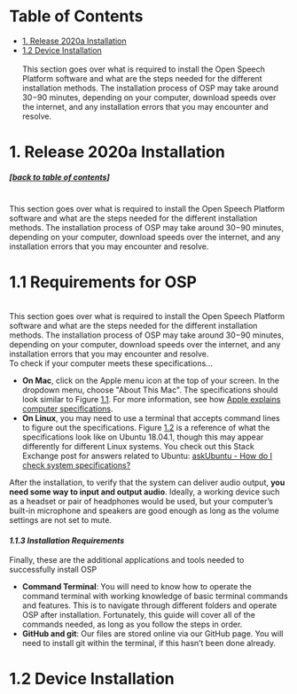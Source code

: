 # Table of Contents
- [1. Release 2020a Installation](#1.-Release-2020a-installation)  
- [1.2 Device Installation](#1.2-Device-Installation)  
&nbsp;   
This section goes over what is required to install the Open Speech Platform software and what are the steps needed for the different installation methods.  The installation process of OSP may take around 30−90 minutes, depending on your computer, download speeds over the internet, and any installation errors that you may encounter and resolve.
&nbsp;   
# 1. Release 2020a Installation
##### \[[back to table of contents](#Table-of-Contents)]
&nbsp;   
This section goes over what is required to install the Open Speech Platform software and what are the steps needed for the different installation methods.  The installation process of OSP may take around 30−90 minutes, depending on your computer, download speeds over the internet, and any installation errors that you may encounter and resolve.
&nbsp;   
# 1.1 Requirements for OSP
&nbsp;   
This section goes over what is required to install the Open Speech Platform software and what are the steps needed for the different installation methods.  The installation process of OSP may take around 30−90 minutes, depending on your computer, download speeds over the internet, and any installation errors that you may encounter and resolve.
&nbsp;  
To check if your computer meets these specifications...
* **On Mac**, click on the Apple menu icon at the top of your screen. In the
dropdown menu, choose "About This Mac". The specifications should
look similar to Figure [1.1](#figure1-1). For more information, see how [Apple explains
computer specifications](https://support.apple.com/en-us/HT203001).
&nbsp;
* **On Linux**, you may need to use a terminal that accepts command
lines to figure out the specifications. Figure [1.2](#figure1-2) is a reference of what
the specifications look like on Ubuntu 18.04.1, though this may appear
differently for different Linux systems. You check out this Stack Exchange
post for answers related to Ubuntu: [askUbuntu - How do I check system
specifications?](https://askubuntu.com/questions/55609/how-do-i-check-system-specifications)

After the installation, to verify that the system can deliver audio output,
**you need some way to input and output audio**. Ideally, a working
device such as a headset or pair of headphones would be used, but your
computer’s built-in microphone and speakers are good enough as long as the
volume settings are not set to mute.
#### _1.1.3 Installation Requirements_
Finally, these are the additional applications and tools needed to successfully
install OSP
* **Command Terminal**: You will need to know how to operate the
command terminal with working knowledge of basic terminal commands
and features. This is to navigate through different folders and operate
OSP after installation. Fortunately, this guide will cover all of the
commands needed, as long as you follow the steps in order.
* **GitHub and git**: Our files are stored online via our GitHub page.
You will need to install git within the terminal, if this hasn’t been
done already.
&nbsp;
# 1.2 Device Installation